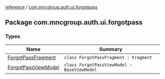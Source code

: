 [reference](../index.md) / [com.mncgroup.auth.ui.forgotpass](./index.md)

## Package com.mncgroup.auth.ui.forgotpass

### Types

| Name | Summary |
|---|---|
| [ForgotPassFragment](-forgot-pass-fragment/index.md) | `class ForgotPassFragment : Fragment` |
| [ForgotPassViewModel](-forgot-pass-view-model/index.md) | `class ForgotPassViewModel : BaseViewModel` |
